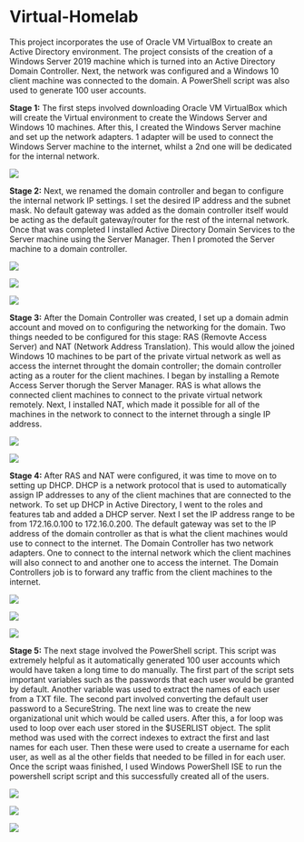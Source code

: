 # Virtual-Homelab
This project incorporates the use of Oracle VM VirtualBox to create an Active Directory environment. The project consists of the creation of a Windows Server 2019 machine which is turned into an Active Directory Domain Controller. Next, the network was configured and a Windows 10 client machine was connected to the domain. A PowerShell script was also used to generate 100 user accounts. 

**Stage 1:** The first steps involved downloading Oracle VM VirtualBox which will create the Virtual environment to create the Windows Server and Windows 10 machines. After this, I created the Windows Server machine and set up the network adapters. 1 adapter will be used to connect the Windows Server machine to the internet, whilst a 2nd one will be dedicated for the internal network.

![](images/SS1+2.png)

**Stage 2:** Next, we renamed the domain controller and began to configure the internal network IP settings. I set the desired IP address and the subnet mask. No default gateway was added as the domain controller itself would be acting as the default gateway/router for the rest of the internal network. Once that was completed I installed Active Directory Domain Services to the Server machine using the Server Manager. Then I promoted the Server machine to a domain controller.

![](images/SS5.png)

![](images/SS6.png)

![](images/SS7.png)

**Stage 3:** After the Domain Controller was created, I set up a domain admin account and moved on to configuring the networking for the domain. Two things needed to be configured for this stage: RAS (Removte Access Server) and NAT (Network Address Translation). This would allow the joined Windows 10 machines to be part of the private virtual network as well as access the internet throught the domain controller; the domain controller acting as a router for the client machines. I began by installing a Remote Access Server thorugh the Server Manager. RAS is what allows the connected client machines to connect to the private virtual network remotely. Next, I installed NAT, which made it possible for all of the machines in the network to connect to the internet through a single IP address. 

![](images/SS8.png)

![](images/SS9.png)

**Stage 4:** After RAS and NAT were configured, it was time to move on to setting up DHCP. DHCP is a network  protocol that is used to automatically assign IP addresses to any of the client machines that are connected to the network. To set up DHCP in Active Directory, I went to the roles and features tab and added a DHCP server. Next I set the IP address range to be from 172.16.0.100 to 172.16.0.200. The default gateway was set to the IP address of the domain controller as that is what the client machines would use to connect to the internet. The Domain Controller has two network adapters. One to connect to the internal network which the client machines will also connect to and another one to access the internet. The Domain Controllers job is to forward any traffic from the client machines to the internet.  

![](images/SS10.png)

![](images/SS11.png)

![](images/SS12.png)

**Stage 5:** The next stage involved the PowerShell script. This script was extremely helpful as it automatically generated 100 user accounts which would have taken a long time to do manually. The first part of the script sets important variables such as the passwords that each user would be granted by default. Another variable was used to extract the names of each user from a TXT file. The second part involved converting the default user password to a SecureString. The next line was to create the new organizational unit which would be called users. After this, a for loop was used to loop over each user stored in the $USERLIST object. The split method was used with the correct indexes to extract the first and last names for each user. Then these were used to create a username for each user, as well as al the other fields that needed to be filled in for each user. Once the script waas finished, I used Windows PowerShell ISE to run the powershell script script and this successfully created all of the users. 

![](images/ScriptSS.png)

![](images/SS14.png)

![](images/SS15.png)
